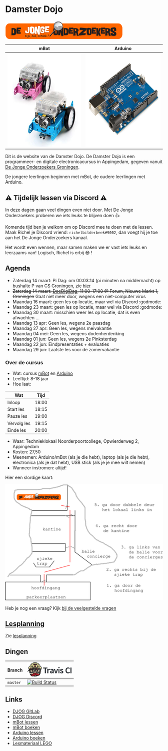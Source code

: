 # Damster Dojo

![DJOG logo](plaatjes/djog.png)

mBot                                                               |Arduino
-------------------------------------------------------------------|-----------------------------------------------------------------------
<img src="plaatjes/mbots.jpg" alt="mBots" width="300" height="300">|<img src="plaatjes/arduino.jpg" alt="Arduino" width="300" height="300">

Dit is de website van de Damster Dojo. De Damster Dojo is een 
programmeer- en digitale electronicacursus in Appingedam, gegeven vanuit
[De Jonge Onderzoekers Groningen](https://www.djog.nl).

De jongere leerlingen beginnen met mBot, de oudere leerlingen met Arduino.

## :warning: Tijdelijk lessen via Discord :warning: 

In deze dagen gaan veel dingen even niet door. Met De Jonge Onderzoekers
proberen we iets leuks te blijven doen :+1:

Komende tijd ben je welkom om op Discord mee te doen met de lessen. 
Maak Richel je Discord vriend: `richelbilderbeek#9002`,
dan voegt hij je toe aan het De Jonge Onderzoekers kanaal.

Het wordt even wennen, maar samen maken we er vast iets leuks en leerzaams van!
Logisch, Richel is erbij :sunglasses: !

## Agenda

 * Zaterdag 14 maart: Pi Dag: om 00:03:14 (pi minuten na middernacht) op bushalte P van CS Groningen, zie [hier](https://github.com/richelbilderbeek/pi_day)
 * ~~Zaterdag 14 maart: [DoeDigiDag](https://noordendigitaal.nl/activiteiten/kom-langs-bij-de-jonge-onderzoekers-en-leer-zelf-programmeren), 11:00-17:00 @ Forum, Nieuwe Markt 1, Groningen~~ Gaat niet meer door, wegens een niet-computer virus
 * Maandag 16 maart: geen les op locatie, maar wel via Discord :godmode:
 * Maandag 23 maart: geen les op locatie, maar wel via Discord :godmode:
 * Maandag 30 maart: misschien weer les op locatie, dat is even afwachten ...
 * Maandag 13 apr: Geen les, wegens 2e paasdag
 * Maandag 27 apr: Geen les, wegens meivakantie
 * Maandag 04 mei: Geen les, wegens dodenherdenking
 * Maandag 01 jun: Geen les, wegens 2e Pinksterdag
 * Maandag 22 jun: Eindpresentaties + evaluaties
 * Maandag 29 jun: Laatste les voor de zomervakantie

### Over de cursus

 * Wat: cursus [mBot](https://github.com/richelbilderbeek/mbot_voor_jonge_tieners)
   en [Arduino](https://github.com/richelbilderbeek/arduino_voor_jonge_tieners)
 * Leeftijd: 8-18 jaar
 * Hoe laat: 

Wat         | Tijd
------------|------
Inloop      | 18:00
Start les   | 18:15
Pauze les   | 19:00
Vervolg les | 19:15
Einde les   | 20:00

 * Waar: Technieklokaal Noorderpoortcollege, Opwierderweg 2, Appingedam
 * Kosten: 27,50 
 * Meenemen: Arduino/mBot (als je die hebt), laptop (als je die hebt), 
   electronica (als je dat hebt), USB stick (als je je mee wilt nemen)
 * Wanneer instromen: altijd!

Hier een slordige kaart:

![](plaatjes/locatie.png)

Heb je nog een vraag? Kijk [bij de veelgestelde vragen](doc/veelgestelde_vragen.md)

## [Lesplanning](doc/lesplanning.md)

Zie [lesplanning](doc/lesplanning.md)

## Dingen

Branch|[![Travis CI logo](pics/TravisCI.png)](https://travis-ci.org)
---|---
`master`|[![Build Status](https://travis-ci.org/richelbilderbeek/damster_dojo.svg?branch=master)](https://travis-ci.org/richelbilderbeek/damster_dojo)

## Links

 * [DJOG GitLab](http://51.15.53.32)
 * [DJOG Discord](https://discord.gg/XYBXfE)
 * [mBot lessen](https://github.com/richelbilderbeek/mbot_voor_jonge_tieners/tree/master/hoofdstukken)
 * [mBot boeken](https://github.com/richelbilderbeek/mbot_voor_jonge_tieners/tree/master/boeken)
 * [Arduino lessen](https://github.com/richelbilderbeek/arduino_voor_jonge_tieners/tree/master/hoofdstukken)
 * [Arduino boeken](https://github.com/richelbilderbeek/arduino_voor_jonge_tieners/tree/master/boeken)
 * [Lesmateriaal LEGO](https://education.lego.com/nl-nl)

